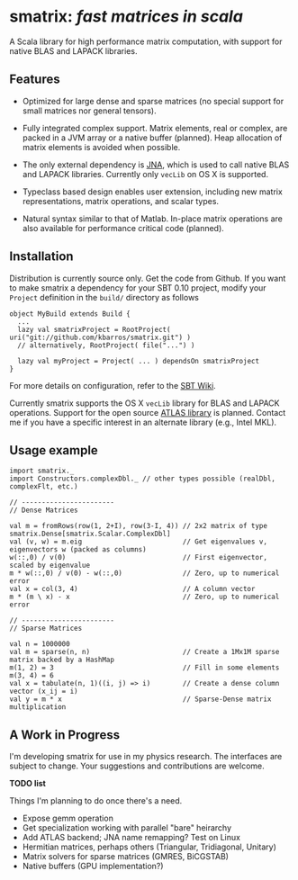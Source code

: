 smatrix: *fast matrices in scala*
=================================

A Scala library for high performance matrix computation, with support for native BLAS and LAPACK libraries.


Features
--------

* Optimized for large dense and sparse matrices (no special support for small matrices nor general tensors).

* Fully integrated complex support. Matrix elements, real or complex, are packed in a JVM array or a native buffer (planned). Heap allocation of matrix elements is avoided when possible.

* The only external dependency is [JNA](https://github.com/twall/jna), which is used to call native BLAS and LAPACK libraries. Currently only `vecLib` on OS X is supported.

* Typeclass based design enables user extension, including new matrix representations, matrix operations, and scalar types.

* Natural syntax similar to that of Matlab. In-place matrix operations are also available for performance critical code (planned).


Installation
------------

Distribution is currently source only. Get the code from Github. If you want to make smatrix a dependency for your SBT 0.10 project, modify your `Project` definition in the `build/` directory as follows

    object MyBuild extends Build {
      ...
      lazy val smatrixProject = RootProject( uri("git://github.com/kbarros/smatrix.git") )
      // alternatively, RootProject( file("...") )
      
      lazy val myProject = Project( ... ) dependsOn smatrixProject
    }

For more details on configuration, refer to the [SBT Wiki](https://github.com/harrah/xsbt/wiki/Full-Configuration).

Currently smatrix supports the OS X `vecLib` library for BLAS and LAPACK operations. Support for the open source [ATLAS library](http://math-atlas.sourceforge.net/) is planned. Contact me if you have a specific interest in an alternate library (e.g., Intel MKL).


Usage example
--------------

    import smatrix._
    import Constructors.complexDbl._ // other types possible (realDbl, complexFlt, etc.)
    
    // -----------------------
    // Dense Matrices
    
    val m = fromRows(row(1, 2+I), row(3-I, 4)) // 2x2 matrix of type smatrix.Dense[smatrix.Scalar.ComplexDbl]
    val (v, w) = m.eig                         // Get eigenvalues v, eigenvectors w (packed as columns)
    w(::,0) / v(0)                             // First eigenvector, scaled by eigenvalue
    m * w(::,0) / v(0) - w(::,0)               // Zero, up to numerical error
    val x = col(3, 4)                          // A column vector
    m * (m \ x) - x                            // Zero, up to numerical error
    
    // -----------------------
    // Sparse Matrices
    
    val n = 1000000
    val m = sparse(n, n)                       // Create a 1Mx1M sparse matrix backed by a HashMap
    m(1, 2) = 3                                // Fill in some elements
    m(3, 4) = 6 
    val x = tabulate(n, 1)((i, j) => i)        // Create a dense column vector (x_ij = i)
    val y = m * x                              // Sparse-Dense matrix multiplication


A Work in Progress
------------------

I'm developing smatrix for use in my physics research. The interfaces are subject to change. Your suggestions and contributions are welcome.

**TODO list**

Things I'm planning to do once there's a need.

- Expose gemm operation
- Get specialization working with parallel "bare" heirarchy
- Add ATLAS backend; JNA name remapping? Test on Linux
- Hermitian matrices, perhaps others (Triangular, Tridiagonal, Unitary)
- Matrix solvers for sparse matrices (GMRES, BiCGSTAB)
- Native buffers (GPU implementation?)

